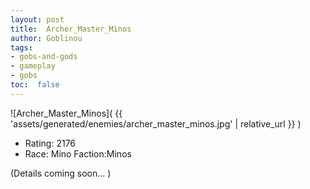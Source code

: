 ```yaml
---
layout: post
title:  Archer_Master_Minos
author: Goblinou
tags:
- gobs-and-gods
- gameplay
- gobs
toc:  false
---
```


![Archer_Master_Minos]( {{ 'assets/generated/enemies/archer_master_minos.jpg' | relative_url }} )
- Rating: 2176
- Race: Mino  Faction:Minos

(Details coming soon... )